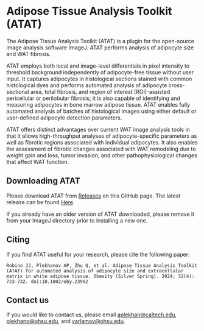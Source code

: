 # Adipose Tissue Analysis Toolkit (ATAT)

The Adipose Tissue Analysis Toolkit (ATAT) is a plugin for the open-source image analysis software ImageJ. ATAT performs analysis of adipocyte size and WAT fibrosis.

ATAT employs both local and image-level differentials in pixel intensity to threshold background independently of adipocyte-free tissue without user input. It captures adipocytes in histological sections stained with common histological dyes and performs automated analysis of adipocyte cross-sectional area, total fibrosis, and region of interest (ROI)-assisted pericellular or perilobular fibrosis; it is also capable of identifying and measuring adipocytes in bone marrow adipose tissue. ATAT enables fully automated analysis of batches of histological images using either default or user-defined adipocyte detection parameters.

ATAT offers distinct advantages over current WAT image analysis tools in that it allows high-throughput analyses of adipocyte-specific parameters as well as fibrotic regions associated with individual adipocytes. It also enables the assessment of fibrotic changes associated with WAT remodeling due to weight gain and loss, tumor invasion, and other pathophysiological changes that affect WAT function.

## Downloading ATAT

Please download ATAT from [Releases](https://github.com/aplekh/ATAT/releases) on this GitHub page. The latest release can be found [Here](https://github.com/aplekh/ATAT/releases/tag/v1.1.27).

If you already have an older version of ATAT downloaded, please remove it from your ImageJ directory prior to installing a new one.

## Citing

If you find ATAT useful for your research, please cite the following paper:
```
Robino JJ, Plekhanov AP, Zhu Q, et al. Adipose Tissue Analysis Toolkit (ATAT) for automated analysis of adipocyte size and extracellular matrix in white adipose tissue. Obesity (Silver Spring). 2024; 32(4): 723-732. doi:10.1002/oby.23992
```

## Contact us

If you would like to contact us, please email [aplekhan@caltech.edu](mailto:aplekhan@caltech.edu), [plekhano@ohsu.edu](mailto:plekhano@ohsu.edu), and [varlamov@ohsu.edu](mailto:varlamov@ohsu.edu).
